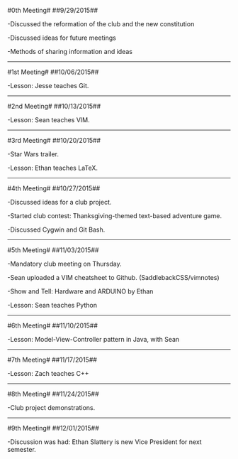 #0th Meeting#
##9/29/2015##

-Discussed the reformation of the club and the new constitution

-Discussed ideas for future meetings

-Methods of sharing information and ideas

***


#1st Meeting#
##10/06/2015##

-Lesson: Jesse teaches Git.

***


#2nd Meeting#
##10/13/2015##

-Lesson: Sean teaches VIM.

***


#3rd Meeting#
##10/20/2015##

-Star Wars trailer.

-Lesson: Ethan teaches LaTeX.

***


#4th Meeting#
##10/27/2015##

-Discussed ideas for a club project.

-Started club contest: Thanksgiving-themed text-based adventure game.

-Discussed Cygwin and Git Bash.

***


#5th Meeting#
##11/03/2015##

-Mandatory club meeting on Thursday.

-Sean uploaded a VIM cheatsheet to Github. (SaddlebackCSS/vimnotes)

-Show and Tell: Hardware and ARDUINO by Ethan

-Lesson: Sean teaches Python

***


#6th Meeting#
##11/10/2015##

-Lesson: Model-View-Controller pattern in Java, with Sean

***


#7th Meeting#
##11/17/2015##

-Lesson: Zach teaches C++

***


#8th Meeting#
##11/24/2015##

-Club project demonstrations.

***


#9th Meeting#
##12/01/2015##

-Discussion was had: Ethan Slattery is new Vice President for next semester.

